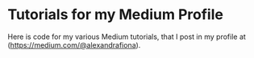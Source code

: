 # Tutorials for my Medium Profile

Here is code for my various Medium tutorials, that I post in my profile at (https://medium.com/@alexandrafiona).
